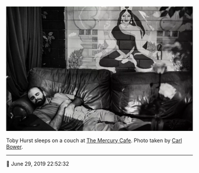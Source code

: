 ![Toby Hurst sleeps on a couch at the Mercury Cafe](assets/9b7e1bfda0fecd1b9ff23224ef65fb8a.webp)

Toby Hurst sleeps on a couch at [The Mercury Cafe](http://mercurycafe.com/). Photo taken by [Carl Bower](http://carlbowerphotos.com/).

- - - -

📅 June 29, 2019 22:52:32
